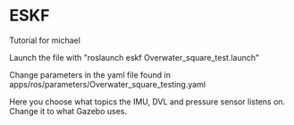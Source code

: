 # ESKF

Tutorial for michael

Launch the file with "roslaunch eskf Overwater_square_test.launch"

Change parameters in the yaml file found in apps/ros/parameters/Overwater_square_testing.yaml

Here you choose what topics the IMU, DVL and pressure sensor listens on. Change it to what Gazebo uses.



